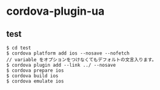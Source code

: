 # cordova-plugin-ua


## test

```
$ cd test
$ cordova platform add ios --nosave --nofetch
// variable をオプションをつけなくてもデフォルトの文言入ります。
$ cordova plugin add --link ../ --nosave
$ cordova prepare ios
$ cordova build ios
$ cordova emulate ios
```
